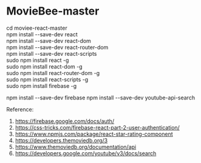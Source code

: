 # MovieBee-master

cd moviee-react-master                                                            
npm install --save-dev react                                                             
npm install --save-dev react-dom                                                      
npm install --save-dev react-router-dom                                                           
npm install --save-dev react-scripts                                                                                                                                                                                                       
sudo npm install react -g                                                                  
sudo npm install react-dom -g                                                                                  
sudo npm install react-router-dom -g                                                           
sudo npm install react-scripts -g                                                               
sudo npm install firebase -g                                                                   

npm install --save-dev firebase                                                                                                           npm install --save-dev youtube-api-search  

Reference: 

1) https://firebase.google.com/docs/auth/                                                                    
2) https://css-tricks.com/firebase-react-part-2-user-authentication/
3) https://www.npmjs.com/package/react-star-rating-component
4) https://developers.themoviedb.org/3
5) https://www.themoviedb.org/documentation/api
6) https://developers.google.com/youtube/v3/docs/search

